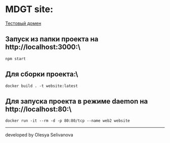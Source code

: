 # MDGT site:

[Тестовый домен](http://mdgt.tmweb.ru/)

## Запуск из папки проекта на http://localhost:3000:\
`npm start`

## Для сборки проекта:\
`docker build . -t website:latest`

## Для запуска проекта в режиме daemon на http://localhost:80:\
`docker run -it --rm -d -p 80:80/tcp --name web2 website`

---------------------------------------

developed by Olesya Selivanova
